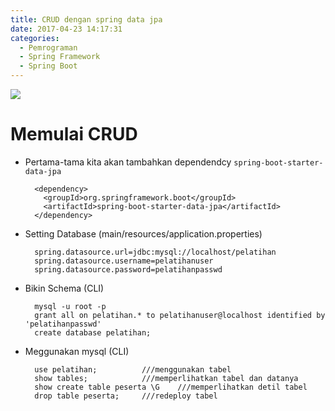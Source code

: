 ```yaml
---
title: CRUD dengan spring data jpa
date: 2017-04-23 14:17:31
categories:
  - Pemrograman
  - Spring Framework
  - Spring Boot
---
```

![](/images/springboot.png)
# Memulai CRUD #

- Pertama-tama kita akan tambahkan dependendcy `spring-boot-starter-data-jpa`
  ```
    <dependency>
      <groupId>org.springframework.boot</groupId>
      <artifactId>spring-boot-starter-data-jpa</artifactId>
    </dependency>
  ```
- Setting Database (main/resources/application.properties)
  ```
    spring.datasource.url=jdbc:mysql://localhost/pelatihan
    spring.datasource.username=pelatihanuser
    spring.datasource.password=pelatihanpasswd
  ```
- Bikin Schema (CLI)
  ```
    mysql -u root -p
    grant all on pelatihan.* to pelatihanuser@localhost identified by 'pelatihanpasswd'
    create database pelatihan;
  ```
- Meggunakan mysql (CLI)
  ```
    use pelatihan;			///menggunakan tabel
    show tables;			///memperlihatkan tabel dan datanya
    show create table peserta \G	///memperlihatkan detil tabel
    drop table peserta;		///redeploy tabel
  ```
